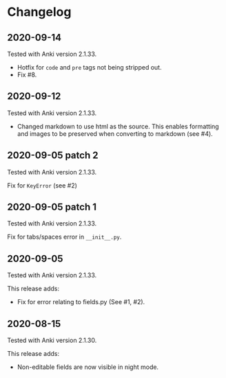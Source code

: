 # Changelog

## 2020-09-14
Tested with Anki version 2.1.33.

* Hotfix for `code` and `pre` tags not being stripped out.
* Fix #8.

## 2020-09-12
Tested with Anki version 2.1.33.

* Changed markdown to use html as the source. This enables formatting and
  images to be preserved when converting to markdown (see #4).

## 2020-09-05 patch 2
Tested with Anki version 2.1.33.

Fix for `KeyError` (see #2)

## 2020-09-05 patch 1
Tested with Anki version 2.1.33.

Fix for tabs/spaces error in `__init__.py`.


## 2020-09-05
Tested with Anki version 2.1.33.

This release adds:
* Fix for error relating to fields.py (See #1, #2).

## 2020-08-15
Tested with Anki version 2.1.30.

This release adds:
* Non-editable fields are now visible in night mode.
